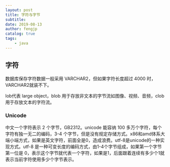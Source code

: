 ```yaml
---
layout: post
title: 字符与字节
subtitle: 
date: 2019-08-13
author: fengjp
catalog: true
tags:
    - java
---
```


## 字符

数据库保存字符数据一般采用 VARCHAR2，但如果字符长度超过 4000 时，VARCHAR2就装不下。

lob代表 large object，blob 用于存放非文本的字节流如图像、视频、音频，clob 用于存放文本的字符流。

### Unicode

中文一个字符表示 2 个字节，GB2312。unicode 能容纳 100 多万个字符，每个字符有独一无二的编码，3-4 个字节，但是没有规定存储方式。x86和amd体系大端小端方式，如果是英文字符，前面全是0，造成浪费。utf-8是unicode的一种实现方式。utf-8 是一种可变长度的编码方式，由1-4个字节组成，如果第一个字节第一位是 0，表示这个字节就代表一个字符，如果是1，后面跟着连续有多少个1就表示当前字符使用多少个字节表示。
